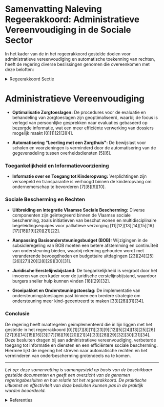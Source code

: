 # Samenvatting Naleving Regeerakkoord: Administratieve Vereenvoudiging in de Sociale Sector

In het kader van de in het regeerakkoord gestelde doelen voor administratieve vereenvoudiging en automatische toekenning van rechten, heeft de regering diverse beslissingen genomen die overeenkomen met deze beloften:

<details>
        <summary>Regeerakkoord Sectie </summary>
        <p>2.2.4 Administratieve vereenvoudiging en automatische toekenning van rechten Er bestaan vandaag een groot aantal sociale tegemoetkomingen en voordelen op lokaal en Vlaams niveau. Maar deze voor-delen zijn vaak niet gekend, de aanvraag-procedures te complex of de aanvraag-formulieren moeilijk leesbaar. Daarom zetten we in op een helder taalge-bruik, een duidelijke informatiestroom, proactieve informering, administratieve vereenvoudiging en automatische rechten-toekenning waar mogelijk in de strijd tegen onderbescherming.. Door de versterking van de regiefunctie via de lokale gezinscoaches bij de lokale besturen vermijden we dat de meest kwets-bare groepen hun recht op sociale voordelen niet kennen en dus niet opnemen. </p>
        </details> 

# Administratieve Vereenvoudiging

- **Optimalisatie Zorgtoeslagen:** De procedures voor de evaluatie en behandeling van zorgtoeslagen zijn geoptimaliseerd, waarbij de focus is verlegd van persoonlijke gesprekken naar evaluaties gebaseerd op bezorgde informatie, wat een meer efficiënte verwerking van dossiers mogelijk maakt \[0\]\[1\]\[2\]\[3\]\[4\].

- **Automatisering "Leerling met een Zorgthuis":** De bewijslast voor scholen en voorzieningen is verminderd door de automatisering van de gegevensdeling tussen overheidsdiensten \[5\]\[6\].

### Toegankelijkheid en Informatievoorziening

- **Informatie over en Toegang tot Kinderopvang:** Verplichtingen zijn versoepeld en transparantie is verhoogd binnen de kinderopvang om ondernemerschap te bevorderen \[7\]\[8\]\[9\]\[10\].

### Sociale Bescherming en Rechten

- **Uitbreiding en Integratie Vlaamse Sociale Bescherming:** Diverse componenten zijn geïntegreerd binnen de Vlaamse sociale bescherming, zoals initiatieven van beschut wonen en multidisciplinaire begeleidingsequipes voor palliatieve verzorging \[11\]\[12\]\[13\]\[14\]\[15\]\[16\]\[17\]\[18\]\[19\]\[20\]\[21\]\[22\].

- **Aanpassing Basisondersteuningsbudget (BOB):** Wijzigingen in de subsidieregeling van BOB moeten een betere afstemming en continuïteit van ondersteuning bieden, waarbij rekening gehouden wordt met veranderende bevoegdheden en budgettaire uitdagingen \[23\]\[24\]\[25\]\[26\]\[27\]\[20\]\[28\]\[29\]\[30\]\[31\].

- **Juridische Eerstelijnsbijstand:** De toegankelijkheid is vergroot door het invoeren van een kader voor de juridische eerstelijnsbijstand, waardoor burgers sneller hulp kunnen vinden \[18\]\[29\]\[32\].

- **Groeipakket en Ondersteuningstoeslag:** De implementatie van ondersteuningstoeslagen past binnen een bredere strategie om ondersteuning meer kind-gecentreerd te maken \[33\]\[28\]\[31\]\[34\].

### Conclusie

De regering heeft maatregelen geïmplementeerd die in lijn liggen met het gestelde in het regeerakkoord \[0\]\[1\]\[7\]\[8\]\[11\]\[23\]\[9\]\[12\]\[5\]\[24\]\[13\]\[25\]\[26\]\[27\]\[6\]\[14\]\[15\]\[16\]\[3\]\[17\]\[18\]\[19\]\[20\]\[21\]\[4\]\[33\]\[28\]\[29\]\[32\]\[30\]\[31\]\[34\]. Deze besluiten dragen bij aan administratieve vereenvoudiging, verbeterde toegang tot informatie en diensten en een efficiëntere sociale bescherming. Hiermee lijkt de regering het streven naar automatische rechten en het verminderen van onderbescherming grotendeels na te komen.

---

*Let op: deze samenvatting is samengesteld op basis van de beschikbaar gestelde documenten en geeft een overzicht van de genomen regeringsbesluiten en hun relatie tot het regeerakkoord. De praktische uitkomst en effectiviteit van deze besluiten kunnen pas in de praktijk worden beoordeeld.*

<details>
        <summary> Referenties</summary>
        **[\[0\]](http://themis.vlaanderen.be/id/nieuwsbericht/657829BAE2E2C9E5814C0229)** : **(2023-12-15)** Optimalisatie aanvragen en behandelen van de zorgtoeslag: wijzigingsbesluit Voorontwerp van besluit van de Vlaamse Regering tot wijziging van het besluit van de Vlaamse Regering van 5 oktober 2018 tot... 

**[\[1\]](http://themis.vlaanderen.be/id/nieuwsbrief-info/62A98F3B94D257C352466800)** : **(2022-06-17)** Vereenvoudigde procedure zorgtoeslag Ontwerpbesluit van de Vlaamse Regering tot wijziging van het besluit van de Vlaamse Regering van 7 december 2018 betreffende de nadere regels voor het verkrijgen v... 

**[\[2\]](http://themis.vlaanderen.be/id/nieuwsbrief-info/629769CD2071A7D754F183E8)** : **(2022-06-03)** Vereenvoudigde procedure zorgtoeslag Voorontwerp van besluit van de Vlaamse Regering tot wijziging van het besluit van de Vlaamse Regering van 7 december 2018 betreffende de nadere regels voor het ver... 

**[\[3\]](http://themis.vlaanderen.be/id/nieuwsbrief-info/61AF6053364ED90009000640)** : **(2021-12-10)** Procedure verkrijgen zorgtoeslag: wijzigingsbesluit Voorontwerp van besluit van de Vlaamse Regering tot wijziging van het besluit van de Vlaamse Regering van 7 december 2018 betreffende de nadere rege... 

**[\[4\]](http://themis.vlaanderen.be/id/nieuwsbrief-info/61F131EDD5F0FAFA87AFA58A)** : **(2022-01-28)** Procedure verkrijgen zorgtoeslag: wijzigingsbesluit Ontwerpbesluit van de Vlaamse Regering tot wijziging van het besluit van de Vlaamse Regering van 7 december 2018 betreffende de nadere regels voor h... 

**[\[5\]](http://themis.vlaanderen.be/id/nieuwsbrief-info/6387581886124BBA17062CA0)** : **(2022-12-02)** Automatisering bewijslast 'leerling met een zorgthuis' Voorontwerp van besluit van de Vlaamse Regering tot wijziging van het besluit van de Vlaamse regering van 17 juni 1997 betreffende de personeelsf... 

**[\[6\]](http://themis.vlaanderen.be/id/nieuwsbericht/63E22D8D2E929B312AB5D00C)** : **(2023-02-10)** Automatisering bewijslast 'leerling met een zorgthuis' bij berekening omkadering en werkingsbudget Ontwerpbesluit van de Vlaamse Regering tot wijziging van het besluit van de Vlaamse regering van 17 j... 

**[\[7\]](http://themis.vlaanderen.be/id/resource/f4a4ca90-4929-11ec-94bb-99a9d1e168fe)** : **(2020-04-10)** Sociaal ondernemerschap in de sector kinderopvang: afschaffen verplichtingen Voorontwerp van besluit van de Vlaamse Regering tot wijziging van het Vergunningsbesluit van 22 november 2013, wat betreft ... 

**[\[8\]](http://themis.vlaanderen.be/id/resource/4eca2f10-492a-11ec-94bb-99a9d1e168fe)** : **(2020-03-20)** Sociaal ondernemerschap in de sector kinderopvang: afschaffen verplichtingen Voorontwerp van besluit van de Vlaamse Regering tot wijziging van het Vergunningsbesluit van 22 november 2013, wat betreft ... 

**[\[9\]](http://themis.vlaanderen.be/id/resource/83b90e80-492a-11ec-94bb-99a9d1e168fe)** : **(2020-03-06)** Sociaal ondernemerschap in de welzijnssector: groeipad Voorontwerp van besluit van de Vlaamse Regering tot wijziging van het Vergunningsbesluit van 22 november 2013, wat betreft de bestuurlijke weerba... 

**[\[10\]](http://themis.vlaanderen.be/id/resource/adbe24e0-4925-11ec-94bb-99a9d1e168fe)** : **(2020-12-18)** Convenanten tussen de Vlaamse overheid en de grootsteden betreffende de procedure voor de toekenning van subsidies in de kinderopvang van baby’s en peuters 

**[\[11\]](http://themis.vlaanderen.be/id/nieuwsbericht/64AD13A90592342F299DB836)** : **(2023-07-14)** Vlaamse sociale bescherming: integratie initiatieven beschut wonen, multidisciplinaire begeleidingsequipes palliatieve verzorging en rolstoeladviesteams Voorontwerp van besluit van de Vlaamse Regering... 

**[\[12\]](http://themis.vlaanderen.be/id/nieuwsbericht/654B52A89DAB6626D11E625C)** : **(2023-11-10)** Vlaamse sociale bescherming: integratie initiatieven beschut wonen, multidisciplinaire begeleidingsequipes palliatieve verzorging en rolstoeladviesteams Ontwerpbesluit van de Vlaamse Regering tot wijz... 

**[\[13\]](http://themis.vlaanderen.be/id/nieuwsbericht/65814635E2E2C9E5814C1BF4)** : **(2023-12-22)** Vlaamse sociale bescherming: integratie initiatieven beschut wonen, multidisciplinaire begeleidingsequipes palliatieve verzorging en rolstoeladviesteams   Ontwerpbesluit van de Vlaamse Regering tot wi... 

**[\[14\]](http://themis.vlaanderen.be/id/resource/642b9f70-4929-11ec-94bb-99a9d1e168fe)** : **(2020-05-15)** Wijziging uitvoeringsbesluit decreet Vlaamse Sociale Bescherming: aanpassing berekening aanvullende financieringen Voorontwerp van besluit van de Vlaamse Regering tot wijziging van het besluit van de ... 

**[\[15\]](http://themis.vlaanderen.be/id/nieuwsbericht/65017B8F3605E1AC863BF021)** : **(2023-09-15)** Wijziging besluit lokaal sociaal beleid: subsidiekaders in overeenstemming brengen met gewijzigde bepalingen Vlaamse Codex Overheidsfinanciën Ontwerpbesluit van de Vlaamse Regering tot wijziging van h... 

**[\[16\]](http://themis.vlaanderen.be/id/resource/ca189190-4928-11ec-94bb-99a9d1e168fe)** : **(2020-06-26)** Wijziging uitvoeringsbesluit decreet Vlaamse Sociale Bescherming: aanpassing berekening aanvullende financieringen Voorontwerp van besluit van de Vlaamse Regering tot wijziging van het besluit van de ... 

**[\[17\]](http://themis.vlaanderen.be/id/nieuwsbericht/65818F9EE2E2C9E5814C22AC)** : **(2023-12-22)** Bevordering en ondersteuning Gelijkekansen- en diversiteitsbeleid in de Vlaamse administratie: wijzigingsbesluit Voorontwerp van besluit van de Vlaamse Regering tot wijziging van het besluit van de Vl... 

**[\[18\]](http://themis.vlaanderen.be/id/nieuwsbrief-info/612F718E364ED90008000286)** : **(2021-09-03)** Juridische eerstelijnsbijstand: praktische uitwerking Voorontwerp van besluit van de Vlaamse Regering over de juridische eerstelijnsbijstand  Sinds 1 juli 2014 is Vlaanderen inhoudelijk bevoegd voor d... 

**[\[19\]](http://themis.vlaanderen.be/id/nieuwsbericht/65781E9DE2E2C9E5814C016B)** : **(2023-12-15)** Voorwaarden toekenning persoonlijke-assistentiebudget aan personen met een handicap: wegwerken onduidelijkheden en inconsistenties Voorontwerp van besluit van de Vlaamse Regering tot wijziging van het... 

**[\[20\]](http://themis.vlaanderen.be/id/nieuwsbrief-info/60E7F498364ED90008000A02)** : **(2021-07-09)** Wijziging decreet toelagen in het gezinsbeleid: Invoering ondersteuningstoeslag Voorontwerp van decreet tot wijziging van het decreet van 27 april 2018 tot regeling van de toelagen in het kader van he... 

**[\[21\]](http://themis.vlaanderen.be/id/nieuwsbrief-info/62722CC21C4A193816C3061A)** : **(2022-05-06)** Harmonisatiemaatregelen maatwerkbedrijven Ontwerpbesluit van de Vlaamse Regering tot bepaling van de voorwaarden voor de toekenning van een subsidie aan het Fonds voor Bestaanszekerheid voor de Social... 

**[\[22\]](http://themis.vlaanderen.be/id/resource/2dc992e0-4927-11ec-94bb-99a9d1e168fe)** : **(2020-10-09)** Wijziging uitvoeringsbesluit Vlaamse sociale bescherming (VSB): verduidelijkingen en gewijzigde terminologie Voorontwerp van besluit van de Vlaamse Regering tot wijziging van artikel 1 en bepalingen i... 

**[\[23\]](http://themis.vlaanderen.be/id/resource/bd7132a0-4926-11ec-94bb-99a9d1e168fe)** : **(2020-11-20)** Vlaamse sociale bescherming: wijzigingen met betrekking tot basisondersteuningsbudget Voorontwerp van besluit van de Vlaamse Regering tot wijziging van het besluit van de Vlaamse Regering van 30 novem... 

**[\[24\]](http://themis.vlaanderen.be/id/resource/a0673a20-4925-11ec-94bb-99a9d1e168fe)** : **(2020-12-23)** Vlaamse sociale bescherming: wijziging basisondersteuningsbudget Ontwerpbesluit van de Vlaamse Regering tot wijziging van het besluit van de Vlaamse Regering van 30 november 2018 houdende de uitvoerin... 

**[\[25\]](http://themis.vlaanderen.be/id/resource/63bebec0-4927-11ec-94bb-99a9d1e168fe)** : **(2020-09-25)** Vlaamse sociale bescherming: wijziging regeling basisondersteuningsbudget Voorontwerp van besluit van de Vlaamse Regering tot wijziging van het besluit van de Vlaamse Regering van 30 november 2018 hou... 

**[\[26\]](http://themis.vlaanderen.be/id/nieuwsbrief-info/638F50FBC2B90D4571CF75BA)** : **(2022-12-09)** Regels voor het verkrijgen van een ondersteuningstoeslag in kader van Groeipakket Ontwerpbesluit van de Vlaamse Regering houdende de nadere regels voor het verkrijgen van een ondersteuningstoeslag en ... 

**[\[27\]](http://themis.vlaanderen.be/id/nieuwsbrief-info/630E0CBB9531BD6B9732BE5A)** : **(2022-09-02)** Regels voor het verkrijgen van een ondersteuningstoeslag groeipakket Voorontwerp van besluit van de Vlaamse Regering houdende de nadere regels voor het verkrijgen van een ondersteuningstoeslag en tot ... 

**[\[28\]](http://themis.vlaanderen.be/id/nieuwsbrief-info/6352460B1EA6B745D23CC2B9)** : **(2022-10-21)** Bekrachtiging en afkondiging decreet dat het decreet over de toelagen gezinsbeleid wijzigt: invoering ondersteuningstoeslag   De Vlaamse Regering beslist tot  bekrachtiging en afkondiging  van het dec... 

**[\[29\]](http://themis.vlaanderen.be/id/nieuwsbrief-info/617907E7364ED90008000626)** : **(2021-10-29)** Juridische eerstelijnsbijstand: praktische uitwerking Ontwerpbesluit van de Vlaamse Regering over de juridische eerstelijnsbijstand  Sinds 1 juli 2014 is Vlaanderen inhoudelijk bevoegd voor de juridis... 

**[\[30\]](http://themis.vlaanderen.be/id/resource/2da65370-4927-11ec-94bb-99a9d1e168fe)** : **(2020-10-09)** Tegemoetkoming voor mobiliteitshulpmiddelen Voorontwerp van besluit van de Vlaamse Regering tot wijziging van het besluit van de Vlaamse Regering van 30 november 2018 houdende de uitvoering van het de... 

**[\[31\]](http://themis.vlaanderen.be/id/nieuwsbrief-info/625FC7F81C4A193816C2F3A7)** : **(2022-04-22)** Wijziging decreet toelagen in het gezinsbeleid: Invoering ondersteuningstoeslag Ontwerpdecreet tot wijziging van het decreet van 27 april 2018 tot regeling van de toelagen in het kader van het gezinsb... 

**[\[32\]](http://themis.vlaanderen.be/id/nieuwsbrief-info/60DAFACF364ED90008000358)** : **(2021-07-02)** Juridische eerstelijnsbijstand: praktische uitwerking Voorontwerp van besluit van de Vlaamse Regering over de juridische eerstelijnsbijstand  Sinds 1 juli 2014 is Vlaanderen inhoudelijk bevoegd voor d... 

**[\[33\]](http://themis.vlaanderen.be/id/nieuwsbrief-info/61E7CC11364ED90008000212)** : **(2022-01-21)** Wijziging decreet toelagen in het gezinsbeleid: Invoering ondersteuningstoeslag Voorontwerp van decreet tot wijziging van het decreet van 27 april 2018 tot regeling van de toelagen in het kader van he... 

**[\[34\]](http://themis.vlaanderen.be/id/resource/d3da1210-8a7a-11ec-b92e-970acd8c80b9)** : **(2020-10-30)** Wijziging regelgeving in kader van Vlaamse sociale bescherming Voorontwerp van decreet tot wijziging van regelgeving in het kader van de Vlaamse sociale bescherming  De Vlaamse Regering hecht haar pri... 
        </details> 

